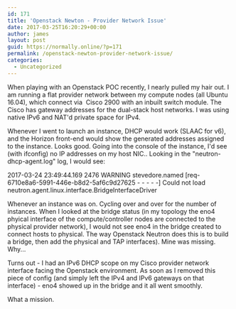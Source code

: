 ```yaml
---
id: 171
title: 'Openstack Newton - Provider Network Issue'
date: 2017-03-25T16:20:29+00:00
author: james
layout: post
guid: https://normally.online/?p=171
permalink: /openstack-newton-provider-network-issue/
categories:
  - Uncategorized
---
```

When playing with an Openstack POC recently, I nearly pulled my hair out. I am running a flat provider network between my compute nodes (all Ubuntu 16.04), which connect via  Cisco 2900 with an inbuilt switch module. The Cisco has gateway addresses for the dual-stack host networks. I was using native IPv6 and NAT'd private space for IPv4.

<!--end_excerpt-->

Whenever I went to launch an instance, DHCP would work (SLAAC for v6), and the Horizon front-end would show the generated addresses assigned to the instance. Looks good. Going into the console of the instance, I'd see (with ifconfig) no IP addresses on my host NIC.. Looking in the "neutron-dhcp-agent.log" log, I would see:

2017-03-24 23:49:44.169 2476 WARNING stevedore.named [req-6710e8a6-5991-446e-b8d2-5af6c9d27625 - - - - -] Could not load neutron.agent.linux.interface.BridgeInterfaceDriver

Whenever an instance was on. Cycling over and over for the number of instances. When I looked at the bridge status (in my topology the eno4 phyical interface of the compute/controller nodes are connected to the physical provider network), I would not see eno4 in the bridge created to connect hosts to physical. The way Openstack Neutron does this is to build a bridge, then add the physical and TAP interfaces). Mine was missing. Why...

Turns out - I had an IPv6 DHCP scope on my Cisco provider network interface facing the Openstack environment. As soon as I removed this piece of config (and simply left the IPv4 and IPv6 gateways on that interface) - eno4 showed up in the bridge and it all went smoothly.

What a mission.